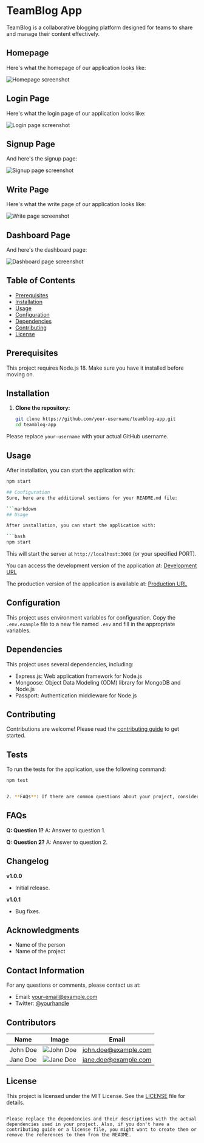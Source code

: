 # TeamBlog App

TeamBlog is a collaborative blogging platform designed for teams to share and manage their content effectively.

## Homepage

Here's what the homepage of our application looks like:

![Homepage screenshot](https://www.example.com/homepage.png)

## Login Page

Here's what the login page of our application looks like:

![Login page screenshot](https://www.example.com/login.png)

## Signup Page

And here's the signup page:

![Signup page screenshot](https://www.example.com/signup.png)

## Write Page

Here's what the write page of our application looks like:

![Write page screenshot](https://www.example.com/write.png)

## Dashboard Page

And here's the dashboard page:

![Dashboard page screenshot](https://www.example.com/dashboard.png)

## Table of Contents

- [Prerequisites](#prerequisites)
- [Installation](#installation)
- [Usage](#usage)
- [Configuration](#configuration)
- [Dependencies](#dependencies)
- [Contributing](#contributing)
- [License](#license)

## Prerequisites

This project requires Node.js 18. Make sure you have it installed before moving on.

## Installation

1. **Clone the repository:**

    ```bash
    git clone https://github.com/your-username/teamblog-app.git
    cd teamblog-app
    ```

Please replace `your-username` with your actual GitHub username.

## Usage

After installation, you can start the application with:

```bash
npm start

## Configuration 
Sure, here are the additional sections for your README.md file:

```markdown
## Usage

After installation, you can start the application with:

```bash
npm start
```

This will start the server at `http://localhost:3000` (or your specified PORT).

You can access the development version of the application at: [Development URL](http://localhost:3000)

The production version of the application is available at: [Production URL](https://www.example.com)

## Configuration

This project uses environment variables for configuration. Copy the `.env.example` file to a new file named `.env` and fill in the appropriate variables.

## Dependencies

This project uses several dependencies, including:

- Express.js: Web application framework for Node.js
- Mongoose: Object Data Modeling (ODM) library for MongoDB and Node.js
- Passport: Authentication middleware for Node.js

## Contributing

Contributions are welcome! Please read the [contributing guide](CONTRIBUTING.md) to get started.

## Tests

To run the tests for the application, use the following command:

```bash
npm test


2. **FAQs**: If there are common questions about your project, consider including a FAQs section.

```

## FAQs

**Q: Question 1?**
A: Answer to question 1.

**Q: Question 2?**
A: Answer to question 2.

## Changelog

**v1.0.0**
- Initial release.

**v1.0.1**
- Bug fixes.

## Acknowledgments

- Name of the person
- Name of the project

## Contact Information

For any questions or comments, please contact us at:

- Email: your-email@example.com
- Twitter: [@yourhandle](https://twitter.com/yourhandle)


## Contributors

| Name | Image | Email |
| --- | --- | --- |
| John Doe | ![John Doe](https://www.example.com/john_doe.png) | john.doe@example.com |
| Jane Doe | ![Jane Doe](https://www.example.com/jane_doe.png) | jane.doe@example.com |

## License

This project is licensed under the MIT License. See the [LICENSE](LICENSE.md) file for details.
```

Please replace the dependencies and their descriptions with the actual dependencies used in your project. Also, if you don't have a contributing guide or a license file, you might want to create them or remove the references to them from the README.